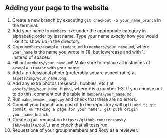 ## Adding your page to the website
1. Create a new branch by executing `git checkout -b your_name_branch` in the terminal.
2. Add your name to `members.txt` under the appropriate category in alphabetic order by last name. Type your name _exactly_ how you would like it to show up in the directory.
3. Copy `members/example_student.md` to `members/your_name.md`, where `your_name` is the name you wrote in (1), but lowercase and with '_' instead of spaces.
4. Fill out `members/your_name.md`! Make sure to replace all instances of `example student` with your name. 
5. Add a professional photo (preferably square aspect ratio) at `assets/img/your_name.png`.
6. Add any extra photos (research, hobbies, etc.) at `assets/img/your_name_#.png`., where `#` is a number 1-3. If you choose not to do this, comment out the table in `members/your_name.md`.
7. Run `make_member_page.py` and check that there are no errors.
8. Commit your branch and push it to the repository with `git add *; git commit -m "Making a page for your name"; git push origin your_name_branch`.
8. Create a pull request on `https://github.com/cersonsky-lab/website/pulls` and check that all tests run.
9. Request one of your group members and Rosy as a reviewer.    
